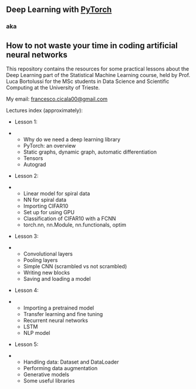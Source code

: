 ## Deep Learning with [PyTorch](https://pytorch.org/docs/stable/index.html)

### aka
## How to not waste your time in coding artificial neural networks

This repository contains the resources for some practical lessons about the Deep Learning part of the Statistical Machine Learning course, held by Prof. Luca Bortolussi for the MSc students in Data Science and Scientific Computing at the University of Trieste.

My email: francesco.cicala00@gmail.com

Lectures index (approximately):

- Lesson 1:
- - Why do we need a deep learning library
  - PyTorch: an overview
  - Static graphs, dynamic graph, automatic differentiation
  - Tensors
  - Autograd

- Lesson 2:
- - Linear model for spiral data
  - NN for spiral data
  - Importing CIFAR10
  - Set up for using GPU
  - Classification of CIFAR10 with a FCNN
  - torch.nn, nn.Module, nn.functionals, optim

- Lesson 3:
- - Convolutional layers
  - Pooling layers
  - Simple CNN (scrambled vs not scrambled)
  - Writing new blocks
  - Saving and loading a model

- Lesson 4:
- - Importing a pretrained model
  - Transfer learning and fine tuning
  - Recurrent neural networks
  - LSTM
  - NLP model

- Lesson 5:
- - Handling data: Dataset and DataLoader
  - Performing data augmentation
  - Generative models
  - Some useful libraries 
